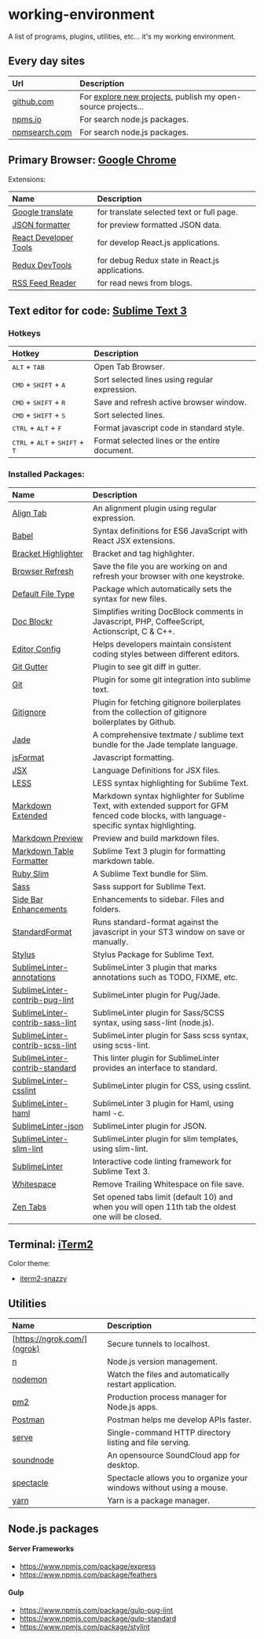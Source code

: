 # working-environment

A list of programs, plugins, utilities, etc... it's my working environment.

## Every day sites

| Url                                    | Description                                                                                                                                                                                     |
|:---------------------------------------|:------------------------------------------------------------------------------------------------------------------------------------------------------------------------------------------------|
| [github.com](https://github.com)       | For [explore new projects](https://github.com/search?l=JavaScript&o=desc&p=1&q=stars%3A%3E100&ref=searchresults&s=updated&type=Repositories&utf8=%E2%9C%93), publish my open-source projects... |
| [npms.io](https://npms.io)             | For search node.js packages.                                                                                                                                                                    |
| [npmsearch.com](https://npmsearch.com) | For search node.js packages.                                                                                                                                                                    |

## Primary Browser: [Google Chrome](https://www.google.com/chrome/browser/desktop/index.html)

Extensions:

| Name                                                                                                                      | Description                                     |
|:--------------------------------------------------------------------------------------------------------------------------|:------------------------------------------------|
| [Google translate](https://chrome.google.com/webstore/detail/google-translate/aapbdbdomjkkjkaonfhkkikfgjllcleb)           | for translate selected text or full page.       |
| [JSON formatter](https://github.com/callumlocke/json-formatter)                                                           | for preview formatted JSON data.                |
| [React Developer Tools](https://chrome.google.com/webstore/detail/react-developer-tools/fmkadmapgofadopljbjfkapdkoienihi) | for develop React.js applications.              |
| [Redux DevTools](https://github.com/zalmoxisus/redux-devtools-extension)                                                  | for debug Redux state in React.js applications. |
| [RSS Feed Reader](https://chrome.google.com/webstore/detail/rss-feed-reader/pnjaodmkngahhkoihejjehlcdlnohgmp)             | for read news from blogs.                       |

## Text editor for code: [Sublime Text 3](https://www.sublimetext.com/3)

### Hotkeys

| Hotkey                                                             | Description                                   |
|:-------------------------------------------------------------------|:----------------------------------------------|
| <kbd>ALT</kbd> + <kbd>TAB</kbd>                                    | Open Tab Browser.                             |
| <kbd>CMD</kbd> + <kbd>SHIFT</kbd> + <kbd>A</kbd>                   | Sort selected lines using regular expression. |
| <kbd>CMD</kbd> + <kbd>SHIFT</kbd> + <kbd>R</kbd>                   | Save and refresh active browser window.       |
| <kbd>CMD</kbd> + <kbd>SHIFT</kbd> + <kbd>S</kbd>                   | Sort selected lines.                          |
| <kbd>CTRL</kbd> + <kbd>ALT</kbd> + <kbd>F</kbd>                    | Format javascript code in standard style.     |
| <kbd>CTRL</kbd> + <kbd>ALT</kbd> + <kbd>SHIFT</kbd> + <kbd>T</kbd> | Format selected lines or the entire document. |

### Installed Packages:

| Name                                                                                                  | Description                                                                                                                                 |
|:------------------------------------------------------------------------------------------------------|:--------------------------------------------------------------------------------------------------------------------------------------------|
| [Align Tab](https://packagecontrol.io/packages/AlignTab)                                              | An alignment plugin using regular expression.                                                                                               |
| [Babel](https://packagecontrol.io/packages/Babel)                                                     | Syntax definitions for ES6 JavaScript with React JSX extensions.                                                                            |
| [Bracket Highlighter](https://packagecontrol.io/packages/BracketHighlighter)                          | Bracket and tag highlighter.                                                                                                                |
| [Browser Refresh](https://packagecontrol.io/packages/Browser%20Refresh)                               | Save the file you are working on and refresh your browser with one keystroke.                                                               |
| [Default File Type](https://packagecontrol.io/packages/Default%20File%20Type)                         | Package which automatically sets the syntax for new files.                                                                                  |
| [Doc Blockr](https://packagecontrol.io/packages/DocBlockr)                                            | Simplifies writing DocBlock comments in Javascript, PHP, CoffeeScript, Actionscript, C & C++.                                               |
| [Editor Config](https://packagecontrol.io/packages/EditorConfig)                                      | Helps developers maintain consistent coding styles between different editors.                                                               |
| [Git Gutter](https://packagecontrol.io/packages/GitGutter)                                            | Plugin to see git diff in gutter.                                                                                                           |
| [Git](https://packagecontrol.io/packages/Git)                                                         | Plugin for some git integration into sublime text.                                                                                          |
| [Gitignore](https://packagecontrol.io/packages/Gitignore)                                             | Plugin for fetching gitignore boilerplates from the collection of gitignore boilerplates by Github.                                         |
| [Jade](https://packagecontrol.io/packages/Jade)                                                       | A comprehensive textmate / sublime text bundle for the Jade template language.                                                              |
| [jsFormat](https://packagecontrol.io/packages/JsFormat)                                               | Javascript formatting.                                                                                                                      |
| [JSX](https://packagecontrol.io/packages/JSX)                                                         | Language Definitions for JSX files.                                                                                                         |
| [LESS](https://packagecontrol.io/packages/LESS)                                                       | LESS syntax highlighting for Sublime Text.                                                                                                  |
| [Markdown Extended](https://packagecontrol.io/packages/Markdown%20Extended)                           | Markdown syntax highlighter for Sublime Text, with extended support for GFM fenced code blocks, with language-specific syntax highlighting. |
| [Markdown Preview](https://packagecontrol.io/packages/Markdown%20Preview)                             | Preview and build markdown files.                                                                                                           |
| [Markdown Table Formatter](https://packagecontrol.io/packages/Markdown%20Table%20Formatter)           | Sublime Text 3 plugin for formatting markdown table.                                                                                        |
| [Ruby Slim](https://packagecontrol.io/packages/Ruby%20Slim)                                           | A Sublime Text bundle for Slim.                                                                                                             |
| [Sass](https://packagecontrol.io/packages/Sass)                                                       | Sass support for Sublime Text.                                                                                                              |
| [Side Bar Enhancements](https://packagecontrol.io/packages/SideBarEnhancements)                       | Enhancements to sidebar. Files and folders.                                                                                                 |
| [StandardFormat](https://packagecontrol.io/packages/StandardFormat)                                   | Runs standard-format against the javascript in your ST3 window on save or manually.                                                         |
| [Stylus](https://packagecontrol.io/packages/Stylus)                                                   | Stylus Package for Sublime Text.                                                                                                            |
| [SublimeLinter-annotations](https://packagecontrol.io/packages/SublimeLinter-annotations)             | SublimeLinter 3 plugin that marks annotations such as TODO, FIXME, etc.                                                                     |
| [SublimeLinter-contrib-pug-lint](https://packagecontrol.io/packages/SublimeLinter-contrib-pug-lint)   | SublimeLinter plugin for Pug/Jade.                                                                                                          |
| [SublimeLinter-contrib-sass-lint](https://packagecontrol.io/packages/SublimeLinter-contrib-sass-lint) | SublimeLinter plugin for Sass/SCSS syntax, using sass-lint (node.js).                                                                       |
| [SublimeLinter-contrib-scss-lint](https://packagecontrol.io/packages/SublimeLinter-contrib-scss-lint) | SublimeLinter plugin for Sass scss syntax, using scss-lint.                                                                                 |
| [SublimeLinter-contrib-standard](https://packagecontrol.io/packages/SublimeLinter-contrib-standard)   | This linter plugin for SublimeLinter provides an interface to standard.                                                                     |
| [SublimeLinter-csslint](https://packagecontrol.io/packages/SublimeLinter-csslint)                     | SublimeLinter plugin for CSS, using csslint.                                                                                                |
| [SublimeLinter-haml](https://packagecontrol.io/packages/SublimeLinter-haml)                           | SublimeLinter 3 plugin for Haml, using haml -c.                                                                                             |
| [SublimeLinter-json](https://packagecontrol.io/packages/SublimeLinter-json)                           | SublimeLinter plugin for JSON.                                                                                                              |
| [SublimeLinter-slim-lint](https://packagecontrol.io/packages/SublimeLinter-slim-lint)                 | SublimeLinter plugin for slim templates, using slim-lint.                                                                                   |
| [SublimeLinter](https://packagecontrol.io/packages/SublimeLinter)                                     | Interactive code linting framework for Sublime Text 3.                                                                                      |
| [Whitespace](https://packagecontrol.io/packages/Whitespace)                                           | Remove Trailing Whitespace on file save.                                                                                                    |
| [Zen Tabs](https://packagecontrol.io/packages/Zen%20Tabs)                                             | Set opened tabs limit (default 10) and when you will open 11th tab the oldest one will be closed.                                           |


## Terminal: [iTerm2](https://www.iterm2.com/)

Color theme:
- [iterm2-snazzy](https://github.com/sindresorhus/iterm2-snazzy)

## Utilities

| Name                                              | Description                                                          |
|:--------------------------------------------------|:---------------------------------------------------------------------|
| [https://ngrok.com/](ngrok)                       | Secure tunnels to localhost.                                         |
| [n](https://www.npmjs.com/package/n)              | Node.js version management.                                          |
| [nodemon](https://www.npmjs.com/package/nodemon)  | Watch the files and automatically restart application.               |
| [pm2](https://github.com/Unitech/pm2)             | Production process manager for Node.js apps.                         |
| [Postman](https://www.getpostman.com/)            | Postman helps me develop APIs faster.                                |
| [serve](https://github.com/zeit/serve)            | Single-command HTTP directory listing and file serving.              |
| [soundnode](http://www.soundnodeapp.com/)         | An opensource SoundCloud app for desktop.                            |
| [spectacle](https://github.com/eczarny/spectacle) | Spectacle allows you to organize your windows without using a mouse. |
| [yarn](https://github.com/yarnpkg/yarn)           | Yarn is a package manager.                                           |

## Node.js packages

#### Server Frameworks

- https://www.npmjs.com/package/express
- https://www.npmjs.com/package/feathers

#### Gulp

- https://www.npmjs.com/package/gulp-pug-lint
- https://www.npmjs.com/package/gulp-standard
- https://www.npmjs.com/package/stylint



